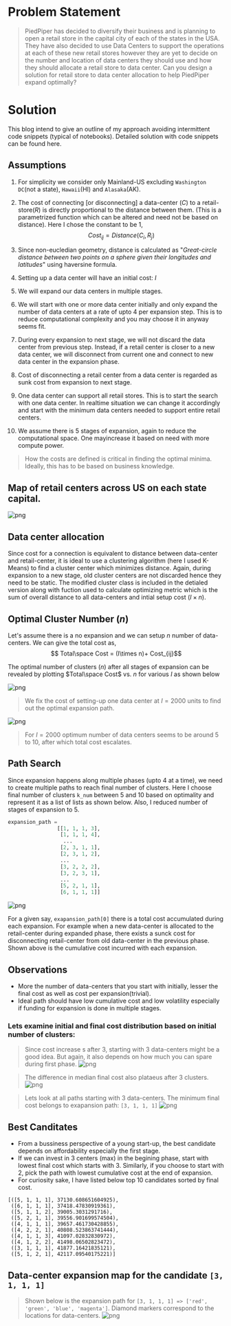 <script type="text/javascript" async
  src="https://cdn.mathjax.org/mathjax/latest/MathJax.js?config=TeX-MML-AM_CHTML">
</script>

# Problem Statement

> PiedPiper has decided to diversify their business and is planning to open a retail store in the capital city of each of the states in the USA. They have also decided to use Data Centers to support the operations at each of these new retail stores however they are yet to decide on the number and location of data centers they should use and how they should allocate a retail store to data center. Can you design a solution for retail store to data center allocation to help PiedPiper expand optimally?


# Solution

This blog intend to give an outline of my approach avoiding intermittent code snippets (typical of notebooks). Detailed solution with code snippets can be found here.

## Assumptions


 1. For simplicity we consider only Mainland-US excluding `Washington DC`(not a state), `Hawaii`(HI) and `Alasaka`(AK).
 2. The cost of connecting [or disconnecting] a data-center $(C)$ to a retail-store$(R)$ is directly proportional to the distance between them. (This is a parametrized function which can be altered and need not be based on distance). Here I chose the constant to be 1,
$$Cost_{ij} = Distance(C_{i},R_{j})$$

 3. Since non-eucledian geometry, distance is calculated as "_Great-circle distance between two points on a sphere given their longitudes and latitudes_" using haversine formula.
 4. Setting up a data center will have an initial cost: $I$
 5. We will expand our data centers in multiple stages.
 6. We will start with one or more data center initially and only expand the number of data centers at a rate of upto 4 per expansion step. This is to reduce computational complexity and you may choose it in anyway seems fit.
 7. During every expansion to next stage, we will not discard the data center from previous step. Instead, if a retail center is closer to a new data center, we will disconnect from current one and connect to new data center in the expansion phase. 
 8. Cost of disconnecting a retail center from a data center is regarded as sunk cost from expansion to next stage.
 9.  One data center can support all retail stores. This is to start the search with one data center. In realtime situation we can change it accordingly and start with the minimum data centers needed to support entire retail centers.
 10.  We assume there is 5 stages of expansion, again to reduce the computational space. One mayincrease it based on need with more compute power.

>How the costs are defined is critical in finding the optimal minima. Ideally, this has to be based on business knowledge.


## Map of retail centers across US on each state capital.
![png](output_6_0.png)

## Data center allocation

Since cost for a connection is equivalent to distance between data-center and retail-center, it is ideal to use a clustering algorithm (here I used K-Means) to find a cluster center which minimizes distance. Again, during expansion to a new stage, old cluster centers are not discarded hence they need to be static. The modified cluster class is included in the detialed version along with fuction used to calculate optimizing metric which is the sum of overall distance to all data-centers and intial setup cost $(I\times n)$.

## Optimal Cluster Number $(n)$

Let's assume there is a no expansion and we can setup $n$ number of data-centers. We can give the total cost as,
$$ Total\space Cost  = (I\times n)+ Cost_{ij}$$

The optimal number of clusters  $(n)$ after all stages of expansion can be revealed by plotting $Total\space Cost$ vs. $n$ for various $I$ as shown below


![png](init_6_0.png)

> We fix the cost of setting-up one data center at $I=2000$ units to find out the optimal expansion path.

![png](init_8_0.png)

>For $I=2000$ optimum number of data centers seems to be around 5 to 10, after which total cost escalates.

## Path Search

Since expansion happens along multiple phases (upto 4 at a time), we need to create multiple paths to reach final number of clusters. Here I choose final number of clusters `k_num` between 5 and 10 based on optimality and represent it as a list of lists as shown below. Also, I reduced number of stages of expansion to 5.

```python
expansion_path = 
                [[1, 1, 1, 3],
                 [1, 1, 1, 4],
                  ...
                 [2, 3, 1, 1],
                 [2, 3, 1, 2],
                 ...
                 [3, 2, 2, 2],
                 [3, 2, 3, 1],
                 ...
                 [5, 2, 1, 1],
                 [6, 1, 1, 1]]
```

![png](output_10_0.png)

For a given say, `exapansion_path[0]` there is a total cost accumulated during each expansion. For example when a new data-center is allocated to the retail-center during expanded phase, there exists a sunck cost for disconnecting retail-center from old data-center in the previous phase. Shown above is the cumulative cost incurred with each expansion.


## Observations

 - More the number of data-centers that you start with initially, lesser the final cost as well as cost per expansion(trivial).
 - Ideal path should have low cumulative cost and low volatility especially if funding for expansion is done in multiple stages.

### Lets examine initial and final cost distribution based on initial number of clusters:

>Since cost increase s after 3, starting with 3 data-centers might be a good idea. But again, it also depends on how much you can spare during first phase.
![png](output_13_0.png)

>The difference in median final cost also plataeus after 3 clusters.
![png](output_14_0.png)

>Lets look at all paths starting with 3 data-centers. The minimum final cost belongs to exapansion path: `[3, 1, 1, 1]`
![png](output_16_0.png)

## Best Canditates

 - From a bussiness perspective of a young start-up, the best candidate depends on affordability especially the first stage.
 - If we can invest in 3 centers (max) in the begining phase, start with lowest final cost which starts with 3. Similarly, if you choose to start with 2, pick the path with lowest cumulative cost at the end of expansion.
 - For curiosity sake, I have listed below top 10 candidates sorted by final cost.

```
[([5, 1, 1, 1], 37130.608651604925),
 ([6, 1, 1, 1], 37418.47830919361),
 ([5, 1, 1, 2], 39005.3031291716),
 ([5, 2, 1, 1], 39556.901699574504),
 ([4, 1, 1, 1], 39657.461730428855),
 ([4, 2, 2, 1], 40808.523863741444),
 ([4, 1, 1, 3], 41097.02832830972),
 ([4, 1, 2, 2], 41498.06502823472),
 ([3, 1, 1, 1], 41877.16421835121),
 ([5, 1, 2, 1], 42117.09540175221)]
```

## Data-center expansion map for the candidate `[3, 1, 1, 1]`

>Shown below is the expansion path for `[3, 1, 1, 1] => ['red', 'green', 'blue', 'magenta']`. Diamond markers correspond to the locations for data-centers.
![png](output_23_0.png)
